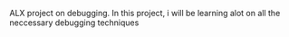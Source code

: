 ALX project on debugging. In this project, i will be learning alot on all the neccessary debugging techniques
